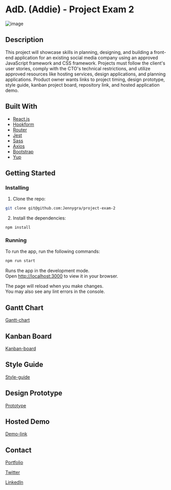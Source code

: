 # AdD. (Addie) - Project Exam 2

![image](https://www.linkpicture.com/q/Skjermbilde-2023-02-27-kl.09.07.13.png)

## Description

This project will showcase skills in planning, designing, and building a front-end application for an existing social media company using an approved JavaScript framework and CSS framework. Projects must follow the client's user stories, comply with the CTO's technical restrictions, and utilize approved resources like hosting services, design applications, and planning applications. Product owner wants links to project timing, design prototype, style guide, kanban project board, repository link, and hosted application demo.

## Built With

- [React.js](https://reactjs.org/)
- [Hookform](https://react-hook-form.com)
- [Router](https://reactrouter.com/en/main)
- [Jest](https://jestjs.io)
- [Sass](https://sass-lang.com)
- [Axios](https://axios-http.com/docs/intro)
- [Bootstrap](https://getbootstrap.com)
- [Yup](https://www.npmjs.com/package/yup)

## Getting Started

### Installing

1. Clone the repo:

```bash
git clone git@github.com:Jennygra/project-exam-2
```

2. Install the dependencies:

```
npm install
```

### Running

To run the app, run the following commands:

```bash
npm run start
```

Runs the app in the development mode.\
Open [http://localhost:3000](http://localhost:3000) to view it in your browser.

The page will reload when you make changes.\
You may also see any lint errors in the console.

## Gantt Chart

[Gantt-chart](https://view.monday.com/1157635304-a9e1a75484c64cf80725e22437b078b2?r=euc1)

## Kanban Board

[Kanban-board](https://trello.com/invite/b/g7jRwL1X/ATTI01d98f979e3be7c2f700a799f1108e74E047B7E5/kanban-board)

## Style Guide

[Style-guide](https://xd.adobe.com/view/623cc6b3-d5d1-4cca-bcfa-be4643c22b04-376f/)

## Design Prototype

[Prototype](https://xd.adobe.com/view/b67d856d-40f0-4fd5-af46-9fbd2907867b-e32e/)

## Hosted Demo

[Demo-link](https://cheerful-treacle-21b1ed.netlify.app)

## Contact

[Portfolio](https://jenny-gramdal-portfolio.netlify.app)

[Twitter](https://twitter.com/jennyjen_gra)

[LinkedIn](https://www.linkedin.com/in/jenny-gramdal-6b904420a)
